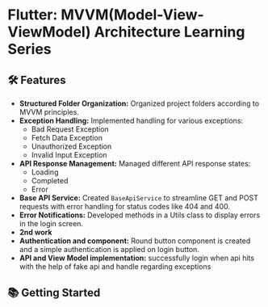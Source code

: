 # Flutter: MVVM(Model-View-ViewModel) Architecture Learning Series




## 🛠️ Features

- **Structured Folder Organization:** Organized project folders according to MVVM principles.
- **Exception Handling:** Implemented handling for various exceptions:
    - Bad Request Exception
    - Fetch Data Exception
    - Unauthorized Exception
    - Invalid Input Exception
- **API Response Management:** Managed different API response states:
    - Loading
    - Completed
    - Error
- **Base API Service:** Created `BaseApiService` to streamline GET and POST requests with error handling for status codes like 404 and 400.
- **Error Notifications:** Developed methods in a Utils class to display errors in the login screen.
- **2nd work**
- **Authentication and component:** Round button component is created and a simple authentication is applied on login button.
- **API and View Model implementation:**  successfully login when api hits with the help of fake api and handle regarding exceptions


## 📚 Getting Started



